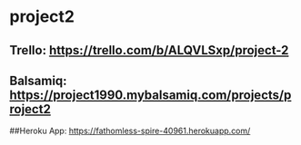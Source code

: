 # project2

## Trello: https://trello.com/b/ALQVLSxp/project-2
## Balsamiq: https://project1990.mybalsamiq.com/projects/project2

##Heroku App: https://fathomless-spire-40961.herokuapp.com/